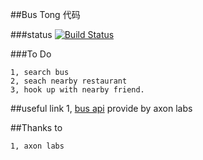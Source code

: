 ##Bus Tong 代码

###status
[![Build Status](https://travis-ci.org/yupbank/buttong.svg?branch=master)](https://travis-ci.org/yupbank/buttong)

###To Do

    1, search bus
    2, seach nearby restaurant
    3, hook up with nearby friend.

##useful link
    1, [bus api](http://hkbus.axon-labs.com/api/admin) provide by axon labs

##Thanks to

    1, axon labs
